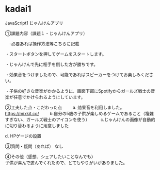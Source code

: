 # kadai1
JavaScript1 じゃんけんアプリ

①課題内容（課題１・じゃんけんアプリ）

　-必要あれば操作方法等こちらに記載
 
 ・スタートボタンを押してゲームをスタートします。 
 
 ・じゃんけんで先に相手を倒した方が勝ちです。  
 
 ・効果音をつけましたので、可能であればスピーカーをつけてお楽しみください。　　　　   　
 
 ・子供の好きな音楽がかかるように、画面下部にSpotifyからガールズ戦士の音楽が任意でかけられるようにしています。 

②工夫した点・こだわった点
　　
  a. 効果音を利用しました。 
　　
  https://mixkit.co/ 
　　
  b.自分の5歳の子供が楽しめるゲームであること（複雑すぎない、ガールズ戦士のアイコンを使う） 
　　
  c.じゃんけんの画像が自動的に切り替わるように用意しました 
  
  d. HPゲージの設置 

③質問・疑問（あれば） なし 

 
④その他（感想、シェアしたいことなんでも）  
子供が喜んで遊んでくれたので、とてもやりがいがありました。 
